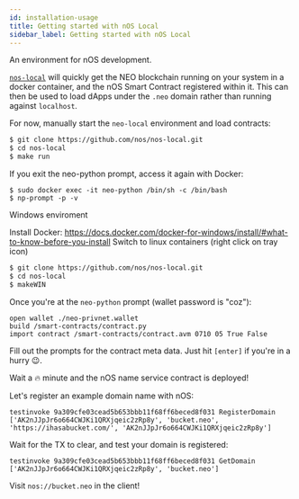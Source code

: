 ```yaml
---
id: installation-usage
title: Getting started with nOS Local
sidebar_label: Getting started with nOS Local
---
```


An environment for nOS development.

[`nos-local`](https://github.com/nos/nos-local) will quickly get the NEO blockchain running on your
system in a docker container, and the nOS Smart Contract registered within it.  This can then be
used to load dApps under the `.neo` domain rather than running against `localhost`.


For now, manually start the `neo-local` environment and load contracts:

```sh
$ git clone https://github.com/nos/nos-local.git
$ cd nos-local
$ make run
```

If you exit the neo-python prompt, access it again with Docker:
```
$ sudo docker exec -it neo-python /bin/sh -c /bin/bash
$ np-prompt -p -v
 ```

Windows enviroment

Install Docker: https://docs.docker.com/docker-for-windows/install/#what-to-know-before-you-install
Switch to linux containers (right click on tray icon)

```sh
$ git clone https://github.com/nos/nos-local.git
$ cd nos-local
$ makeWIN
```

Once you're at the `neo-python` prompt (wallet password is "coz"):

```
open wallet ./neo-privnet.wallet
build /smart-contracts/contract.py
import contract /smart-contracts/contract.avm 0710 05 True False
```

Fill out the prompts for the contract meta data. Just hit `[enter]` if you're in a hurry 😉.

Wait a 🔥 minute and the nOS name service contract is deployed!

Let's register an example domain name with nOS:

```
testinvoke 9a309cfe03cead5b653bbb11f68ff6beced8f031 RegisterDomain ['AK2nJJpJr6o664CWJKi1QRXjqeic2zRp8y', 'bucket.neo', 'https://ihasabucket.com/', 'AK2nJJpJr6o664CWJKi1QRXjqeic2zRp8y']
```

Wait for the TX to clear, and test your domain is registered:

```
testinvoke 9a309cfe03cead5b653bbb11f68ff6beced8f031 GetDomain ['AK2nJJpJr6o664CWJKi1QRXjqeic2zRp8y', 'bucket.neo']
```

Visit `nos://bucket.neo` in the client!